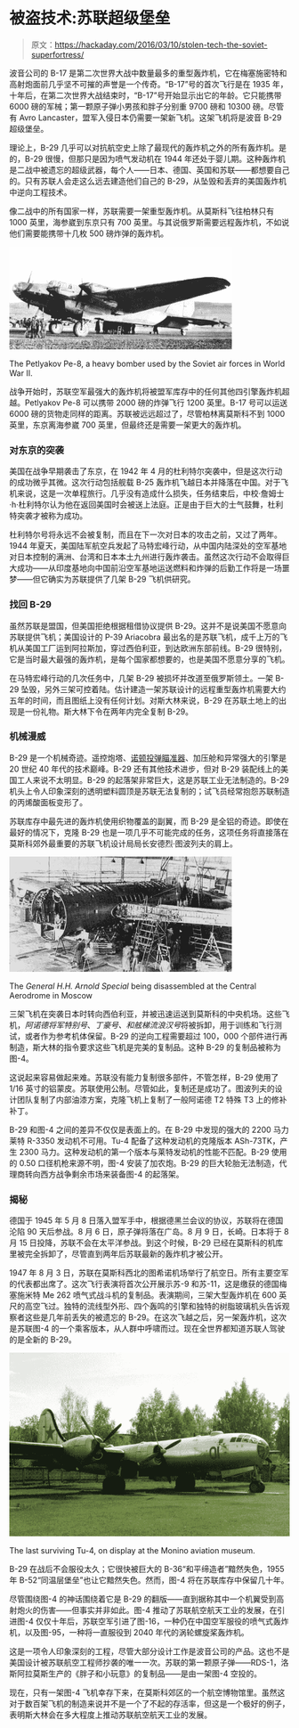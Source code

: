 # 被盗技术:苏联超级堡垒

> 原文：<https://hackaday.com/2016/03/10/stolen-tech-the-soviet-superfortress/>

波音公司的 B-17 是第二次世界大战中数量最多的重型轰炸机，它在梅塞施密特和高射炮面前几乎坚不可摧的声誉是一个传奇。“B-17”号的首次飞行是在 1935 年，十年后，在第二次世界大战结束时，“B-17”号开始显示出它的年龄。它只能携带 6000 磅的军械；第一颗原子弹小男孩和胖子分别重 9700 磅和 10300 磅。尽管有 Avro Lancaster，盟军入侵日本仍需要一架新飞机。这架飞机将是波音 B-29 超级堡垒。

理论上，B-29 几乎可以对抗航空史上除了最现代的轰炸机之外的所有轰炸机。是的，B-29 很慢，但那只是因为喷气发动机在 1944 年还处于婴儿期。这种轰炸机是二战中被遗忘的超级武器，每个人——日本、德国、英国和苏联——都想要自己的。只有苏联人会走这么远去建造他们自己的 B-29，从坠毁和丢弃的美国轰炸机中逆向工程技术。

像二战中的所有国家一样，苏联需要一架重型轰炸机。从莫斯科飞往柏林只有 1000 英里，海参崴到东京只有 700 英里。与其说俄罗斯需要远程轰炸机，不如说他们需要能携带十几枚 500 磅炸弹的轰炸机。

![The Petlyakov Pe-8, a havy bomber used by the Soviet air forces in World War II.](img/9a715eb51c9d2ea4ea5b5cc8fded60f7.png)

The Petlyakov Pe-8, a heavy bomber used by the Soviet air forces in World War II.

战争开始时，苏联空军最强大的轰炸机将被盟军库存中的任何其他四引擎轰炸机超越。Petlyakov Pe-8 可以携带 2000 磅的炸弹飞行 1200 英里。B-17 号可以运送 6000 磅的货物走同样的距离。苏联被远远超过了，尽管柏林离莫斯科不到 1000 英里，东京离海参崴 700 英里，但最终还是需要一架更大的轰炸机。

### 对东京的突袭

美国在战争早期袭击了东京，在 1942 年 4 月的杜利特尔突袭中，但是这次行动的成功微乎其微。这次行动包括舰载 B-25 轰炸机飞越日本并降落在中国。对于飞机来说，这是一次单程旅行。几乎没有造成什么损失，任务结束后，中校·詹姆士·h·杜利特尔认为他在返回美国时会被送上法庭。正是由于巨大的士气鼓舞，杜利特突袭才被称为成功。

杜利特尔号将永远不会被复制，而且在下一次对日本的攻击之前，又过了两年。1944 年夏天，美国陆军航空兵发起了马特宏峰行动，从中国内陆深处的空军基地对日本控制的满洲、台湾和日本本土九州进行轰炸袭击。虽然这次行动不会取得巨大成功——从印度基地向中国前沿空军基地运送燃料和炸弹的后勤工作将是一场噩梦——但它确实为苏联提供了几架 B-29 飞机供研究。

### 找回 B-29

虽然苏联是盟国，但美国拒绝根据租借协议提供 B-29。这并不是说美国不愿意向苏联提供飞机；美国设计的 P-39 Ariacobra 最出名的是苏联飞机，成千上万的飞机从美国工厂运到阿拉斯加，穿过西伯利亚，到达欧洲东部前线。B-29 很特别，它是当时最大最强的轰炸机，是每个国家都想要的，也是美国不愿意分享的飞机。

在马特宏峰行动的几次任务中，几架 B-29 被损坏并改道至俄罗斯领土。一架 B-29 坠毁，另外三架可控着陆。估计建造一架苏联设计的远程重型轰炸机需要大约五年的时间，而且图纸上没有任何计划。对斯大林来说，B-29 在苏联土地上的出现是一份礼物。斯大林下令在两年内完全复制 B-29。

### 机械漫威

B-29 是一个机械奇迹。遥控炮塔、[诺顿投弹瞄准器](http://hackaday.com/2016/01/21/misleading-tech-kickstarter-bomb-sights-and-medical-rejuvinators/)、加压舱和异常强大的引擎是 20 世纪 40 年代的技术巅峰。B-29 还有其他技术进步，但对 B-29 装配线上的美国工人来说不太明显。B-29 的起落架非常巨大，这是苏联工业无法制造的。B-29 机头上令人印象深刻的透明塑料圆顶是苏联无法复制的；试飞员经常抱怨苏联制造的丙烯酸面板变形了。

苏联库存中最先进的轰炸机使用织物覆盖的副翼，而 B-29 是全铝的奇迹。即使在最好的情况下，克隆 B-29 也是一项几乎不可能完成的任务，这项任务将直接落在莫斯科郊外最重要的苏联飞机设计局局长安德烈·图波列夫的肩上。

![The General H.H. Arnold Special being disassembled at the Central Aerodrome in Moscow](img/290d4f02fda1efb3759b89989c6c5297.png)

The *General H.H. Arnold Special* being disassembled at the Central Aerodrome in Moscow

三架飞机在突袭日本时转向西伯利亚，并被迅速运送到莫斯科的中央机场。这些飞机，*阿诺德将军特别号*、*丁豪号、*和*舷梯流浪汉号*将被拆卸，用于训练和飞行测试，或者作为参考机体保留。B-29 的逆向工程需要超过 100，000 个部件进行再制造，斯大林的指令要求这些飞机是完美的复制品。这种 B-29 的复制品被称为图-4。

这说起来容易做起来难。苏联没有能力复制很多部件，不管怎样，B-29 使用了 1/16 英寸的铝蒙皮。苏联使用公制。尽管如此，复制还是成功了。图波列夫的设计团队复制了内部油漆方案，克隆飞机上复制了一般阿诺德 T2 特殊 T3 上的修补补丁。

B-29 和图-4 之间的差异不仅仅是表面上的。在 B-29 中发现的强大的 2200 马力莱特 R-3350 发动机不可用。Tu-4 配备了这种发动机的克隆版本 ASh-73TK，产生 2300 马力。这种发动机的第一个版本与莱特发动机的性能不匹配。B-29 使用的 0.50 口径机枪来源不明，图-4 安装了加农炮。B-29 的巨大轮胎无法制造，代理商转向西方战争剩余市场来装备图-4 的起落架。

### 揭秘

德国于 1945 年 5 月 8 日落入盟军手中，根据德黑兰会议的协议，苏联将在德国沦陷 90 天后参战。8 月 6 日，原子弹将落在广岛。8 月 9 日，长崎。日本将于 8 月 15 日投降，苏联不会在太平洋参战。到这个时候，B-29 已经在莫斯科的机库里被完全拆卸了，尽管直到两年后苏联最新的轰炸机才被公开。

1947 年 8 月 3 日，苏联在莫斯科西北的图希诺机场举行了航空日。所有主要空军的代表都出席了。这次飞行表演将首次公开展示苏-9 和苏-11，这是缴获的德国梅塞施米特 Me 262 喷气式战斗机的复制品。表演期间，三架大型轰炸机在 600 英尺的高空飞过。独特的流线型外形、四个轰鸣的引擎和独特的树脂玻璃机头告诉观察者这些是几年前丢失的被遗忘的 B-29。在这次飞越之后，另一架轰炸机，这次是苏联图-4 的一个乘客版本，从人群中呼啸而过。现在全世界都知道苏联人驾驶的是全新的 B-29。

![The last surviving Tu-4, on display at the Monino aviation museum.](img/e8b05884091a7b770523fda60ac36e89.png)

The last surviving Tu-4, on display at the Monino aviation museum.

B-29 在战后不会服役太久；它很快被巨大的 B-36“和平缔造者”黯然失色，1955 年 B-52“同温层堡垒”也让它黯然失色。然而，图-4 将在苏联库存中保留几十年。

尽管围绕图-4 的神话围绕着它是 B-29 的翻版——直到据称其中一个机翼受到高射炮火的伤害——但事实并非如此。图-4 推动了苏联航空航天工业的发展，在引进图-4 仅仅十年后，苏联空军引进了图-16，一种仍在中国空军服役的喷气式轰炸机，以及图-95，一种将一直服役到 2040 年代的涡轮螺旋桨轰炸机。

这是一项令人印象深刻的工程，尽管大部分设计工作是波音公司的产品。这也不是美国设计被苏联航空工程师抄袭的唯一一次。苏联的第一颗原子弹——RDS-1，洛斯阿拉莫斯生产的《胖子和小玩意》的复制品——是由一架图-4 空投的。

现在，只有一架图-4 飞机幸存下来，在莫斯科郊区的一个航空博物馆里。虽然这对于数百架飞机的制造来说并不是一个了不起的存活率，但这是一个极好的例子，表明斯大林会在多大程度上推动苏联航空航天工业的发展。